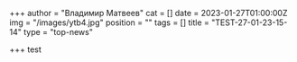 +++
author = "Владимир Матвеев"
cat = []
date = 2023-01-27T01:00:00Z
img = "/images/ytb4.jpg"
position = ""
tags = []
title = "TEST-27-01-23-15-14"
type = "top-news"

+++
test